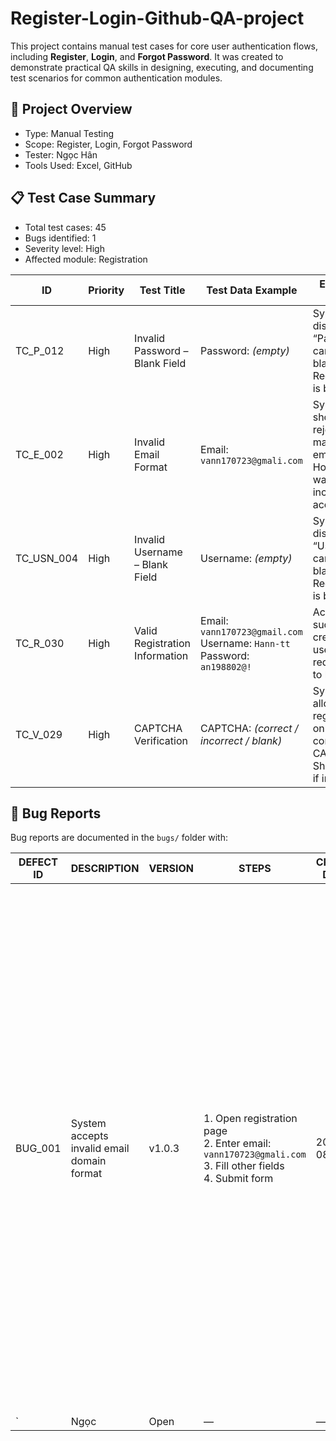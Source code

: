 # Register-Login-Github-QA-project
This project contains manual test cases for core user authentication flows, including **Register**, **Login**, and **Forgot Password**. It was created to demonstrate practical QA skills in designing, executing, and documenting test scenarios for common authentication modules.
## 📌 Project Overview

- Type: Manual Testing
- Scope: Register, Login, Forgot Password
- Tester: Ngọc Hân
- Tools Used: Excel, GitHub

## 📋 Test Case Summary

- Total test cases: 45 
- Bugs identified: 1  
- Severity level: High 
- Affected module: Registration

| ID        | Priority | Test Title                         | Test Data Example                        | Expected Result                                                                 | Status  |
|-----------|----------|-------------------------------------|------------------------------------------|----------------------------------------------------------------------------------|---------|
| TC_P_012  | High     | Invalid Password – Blank Field      | Password: *(empty)*                      | System displays “Password cannot be blank.” Registration is blocked.            | ✅ Pass |
| TC_E_002  | High     | Invalid Email Format                | Email: `vann170723@gmali.com`            | System should reject malformed email. However, it was incorrectly accepted.     | ❌ Fail |
| TC_USN_004| High     | Invalid Username – Blank Field      | Username: *(empty)*                      | System displays “Username cannot be blank.” Registration is blocked.            | ✅ Pass |
| TC_R_030  | High     | Valid Registration Information      | Email: `vann170723@gmail.com`<br>Username: `Hann-tt`<br>Password: `an198802@!` | Account is successfully created and user is redirected to login.                | ✅ Pass |
| TC_V_029  | High     | CAPTCHA Verification                | CAPTCHA: *(correct / incorrect / blank)* | System allows registration only with correct CAPTCHA. Shows error if incorrect. | ⏳ Pending |


## 🐞 Bug Reports
Bug reports are documented in the `bugs/` folder with:

| DEFECT ID   | DESCRIPTION                                 | VERSION     | STEPS                                                                 | CREATE DATE | FILE             | CREATE BY | STATUS  | FIXED BY | CLOSE DATE | SEVERITY | PRIORITY |
|-------------|---------------------------------------------|-------------|-----------------------------------------------------------------------|-------------|------------------|------------|---------|----------|-------------|----------|----------|
| BUG_001     | System accepts invalid email domain format  | v1.0.3      | 1. Open registration page<br>2. Enter email: `vann170723@gmali.com`<br>3. Fill other fields<br>4. Submit form | 2025-08-26  | `<img width="857" height="822" alt="Screenshot 2025-08-25 103029" src="https://github.com/user-attachments/assets/ac3e8b59-5829-4693-8cbe-77f9b5a8f0b9" />
` | Ngọc      | Open    | —        | —           | Major    | High     |

